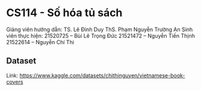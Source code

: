 # CS114 - Số hóa tủ sách
Giảng viên hướng dẫn:
  TS. Lê Đình Duy
  ThS. Phạm Nguyễn Trường An
Sinh viên thực hiện:
	21520725 – Bùi Lê Trọng Đức
	21521472 – Nguyễn Tiến Thịnh
	21522614 – Nguyễn Chí Thi

## Dataset
Link: https://www.kaggle.com/datasets/chithinguyen/vietnamese-book-covers
